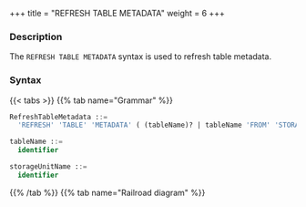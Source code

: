 +++
title = "REFRESH TABLE METADATA"
weight = 6
+++

### Description

The `REFRESH TABLE METADATA` syntax is used to refresh table metadata.

### Syntax

{{< tabs >}}
{{% tab name="Grammar" %}}
```sql
RefreshTableMetadata ::=
  'REFRESH' 'TABLE' 'METADATA' ( (tableName)? | tableName 'FROM' 'STORAGE' 'UNIT' storageUnitName)?

tableName ::=
  identifier

storageUnitName ::=
  identifier
```
{{% /tab %}}
{{% tab name="Railroad diagram" %}}
<iframe frameborder="0" name="diagram" id="diagram" width="100%" height="100%"></iframe>
{{% /tab %}}
{{< /tabs >}}

### Supplement

- When `tableName` and `storageUnitName` is not specified, the default is to refresh all table metadata.

- refresh table metadata need to use `DATABASE`. If `DATABASE` is not used, `No database selected` will be prompted.

### Example

- Refresh metadata for specified table in specified storage unit

```sql
REFRESH TABLE METADATA t_order FROM STORAGE UNIT su_1;
```

- Refresh metadata for specified table

```sql
REFRESH TABLE METADATA t_order;
```
- Refresh all table metadata

```sql
REFRESH TABLE METADATA;
```

### Reserved word

`REFRESH`, `TABLE`, `METADATA`, `FROM`, `STORAGE`, `UNIT`

### Related links

- [Reserved word](/en/reference/distsql/syntax/reserved-word/)
